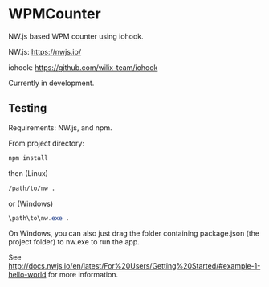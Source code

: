 # WPMCounter
NW.js based WPM counter using iohook.

NW.js: https://nwjs.io/

iohook: https://github.com/wilix-team/iohook

Currently in development. 

## Testing 

Requirements: NW.js, and npm.

From project directory:
```bash
npm install
```
then (Linux)
```bash
/path/to/nw .
```
or (Windows)
```powershell
\path\to\nw.exe .
```
On Windows, you can also just drag the folder containing package.json (the project folder) to nw.exe to run the app.

See http://docs.nwjs.io/en/latest/For%20Users/Getting%20Started/#example-1-hello-world for more information.
